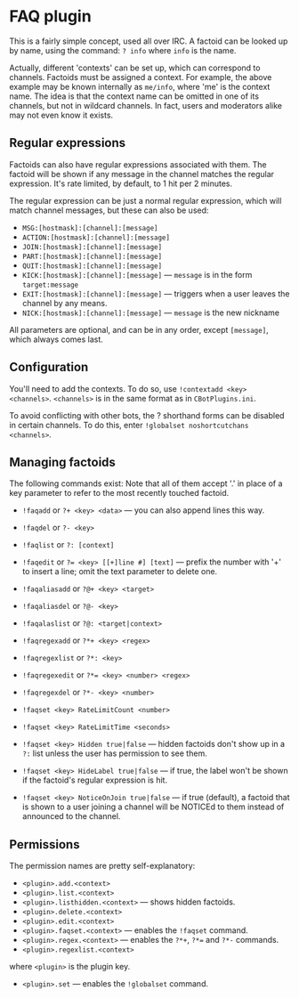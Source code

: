 FAQ plugin
==========

This is a fairly simple concept, used all over IRC.
A factoid can be looked up by name, using the command:
	`? info`
where `info` is the name.

Actually, different 'contexts' can be set up, which can correspond to channels. Factoids must be assigned a context. For example, the above example may be known internally as `me/info`, where 'me' is the context name.
The idea is that the context name can be omitted in one of its channels, but not in wildcard channels. In fact, users and moderators alike may not even know it exists.

Regular expressions
-------------------

Factoids can also have regular expressions associated with them. The factoid will be shown if any message in the channel matches the regular expression. It's rate limited, by default, to 1 hit per 2 minutes.

The regular expression can be just a normal regular expression, which will match channel messages, but these can also be used:

* `MSG:[hostmask]:[channel]:[message]`
* `ACTION:[hostmask]:[channel]:[message]`
* `JOIN:[hostmask]:[channel]:[message]`
* `PART:[hostmask]:[channel]:[message]`
* `QUIT:[hostmask]:[channel]:[message]`
* `KICK:[hostmask]:[channel]:[message]` — `message` is in the form `target:message`
* `EXIT:[hostmask]:[channel]:[message]` — triggers when a user leaves the channel by any means.
* `NICK:[hostmask]:[channel]:[message]` — `message` is the new nickname

All parameters are optional, and can be in any order, except `[message]`, which always comes last.

Configuration
-------------

You'll need to add the contexts. To do so, use `!contextadd <key> <channels>`. `<channels>` is in the same format as in `CBotPlugins.ini`.

To avoid conflicting with other bots, the ? shorthand forms can be disabled in certain channels. To do this, enter `!globalset noshortcutchans <channels>`.

Managing factoids
-----------------

The following commands exist:
Note that all of them accept '.' in place of a key parameter to refer to the most recently touched factoid.

* `!faqadd` or `?+ <key> <data>` — you can also append lines this way.
* `!faqdel` or `?- <key>`
* `!faqlist` or `?: [context]`
* `!faqedit` or `?= <key> [[+]line #] [text]` — prefix the number with '+' to insert a line; omit the text parameter to delete one.

* `!faqaliasadd` or `?@+ <key> <target>`
* `!faqaliasdel` or `?@- <key>`
* `!faqalaslist` or `?@: <target|context>`

* `!faqregexadd` or `?*+ <key> <regex>`
* `!faqregexlist` or `?*: <key>`
* `!faqregexedit` or `?*= <key> <number> <regex>`
* `!faqregexdel` or `?*- <key> <number>`

* `!faqset <key> RateLimitCount <number>`
* `!faqset <key> RateLimitTime <seconds>`
* `!faqset <key> Hidden true|false` — hidden factoids don't show up in a `?:` list unless the user has permission to see them.
* `!faqset <key> HideLabel true|false` — if true, the label won't be shown if the factoid's regular expression is hit.
* `!faqset <key> NoticeOnJoin true|false` — if true (default), a factoid that is shown to a user joining a channel will be NOTICEd to them instead of announced to the channel.

Permissions
-----------

The permission names are pretty self-explanatory:

* `<plugin>.add.<context>`
* `<plugin>.list.<context>`
* `<plugin>.listhidden.<context>` — shows hidden factoids.
* `<plugin>.delete.<context>`
* `<plugin>.edit.<context>`
* `<plugin>.faqset.<context>` — enables the `!faqset` command.
* `<plugin>.regex.<context>` — enables the `?*+`, `?*=` and `?*-` commands.
* `<plugin>.regexlist.<context>`

where `<plugin>` is the plugin key.

* `<plugin>.set` — enables the `!globalset` command.
